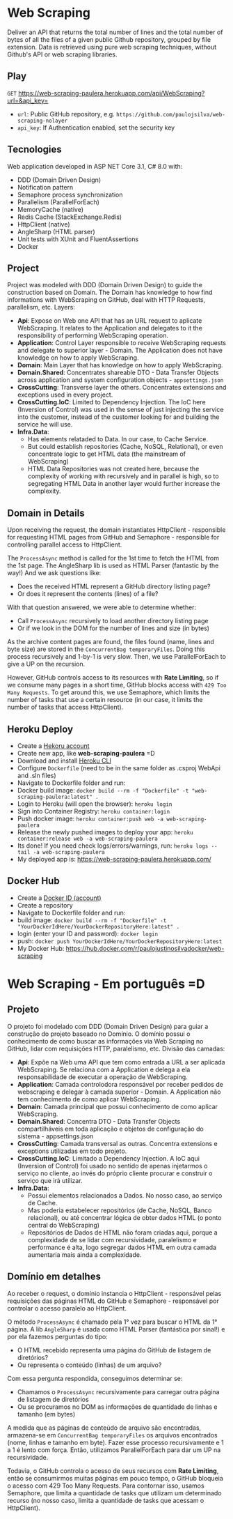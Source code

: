 # Web Scraping

Deliver an API that returns the total number of lines and the total number of bytes of all the files of a given public Github repository, grouped by file extension.
Data is retrieved using pure web scraping techniques, without Github's API or web scraping libraries.

## Play

``GET`` https://web-scraping-paulera.herokuapp.com/api/WebScraping?url=&api_key=

- ``url``: Public GitHub repository, e.g. `https://github.com/paulojsilva/web-scraping-nolayer`
- ``api_key``: If Authentication enabled, set the security key

## Tecnologies

Web application developed in ASP NET Core 3.1, C# 8.0 with:

- DDD (Domain Driven Design)
- Notification pattern
- Semaphore process synchronization
- Parallelism (ParallelForEach)
- MemoryCache (native)
- Redis Cache (StackExchange.Redis)
- HttpClient (native)
- AngleSharp (HTML parser)
- Unit tests with XUnit and FluentAssertions
- Docker

## Project

Project was modeled with DDD (Domain Driven Design) to guide the construction based on Domain.
The Domain has knowledge to how find informations with WebScraping on GitHub, deal with HTTP Requests, parallelism, etc.
Layers:

- **Api**: Expose on Web one API that has an URL request to aplicate WebScraping. It relates to the Application and delegates to it the responsibility of performing WebScraping operation.
- **Application**: Control Layer responsible to receive WebScraping requests and delegate to superior layer - Domain. The Application does not have knowledge on how to apply WebScraping.
- **Domain**: Main Layer that has knowledge on how to apply WebScraping.
- **Domain.Shared**: Concentrates shareable DTO - Data Transfer Objects across application and system configuration objects - `appsettings.json`
- **CrossCutting**: Transverse layer the others. Concentrates extensions and exceptions used in every project.
- **CrossCutting.IoC**: Limited to Dependency Injection. The IoC here (Inversion of Control) was used in the sense of just injecting the service into the customer, instead of the customer looking for and building the service he will use.
- **Infra.Data**:
	- Has elements relataded to Data. In our case, to Cache Service. 
	- But could establish repositories (Cache, NoSQL, Relational), or even concentrate logic to get HTML data (the mainstream of WebScraping)
	- HTML Data Repositories was not created here, because the complexity of working with recursively and in parallel is high, so to segregating HTML Data in another layer would further increase the complexity.

## Domain in Details

Upon receiving the request, the domain instantiates HttpClient - responsible for requesting HTML pages from GitHub and Semaphore - responsible for controlling parallel access to HttpClient. 

The `ProcessAsync` method is called for the 1st time to fetch the HTML from the 1st page.
The AngleSharp lib is used as HTML Parser (fantastic by the way!) And we ask questions like:

- Does the received HTML represent a GitHub directory listing page? 
- Or does it represent the contents (lines) of a file?

With that question answered, we were able to determine whether:

- Call `ProcessAsync` recursively to load another directory listing page
- Or if we look in the DOM for the number of lines and size (in bytes)

As the archive content pages are found, the files found (name, lines and byte size) are stored in the `ConcurrentBag temporaryFiles`.
Doing this process recursively and 1-by-1 is very slow. Then, we use ParallelForEach to give a UP on the recursion.

However, GitHub controls access to its resources with **Rate Limiting**, so if we consume many pages in a short time, GitHub blocks access with `429 Too Many Requests`.
To get around this, we use Semaphore, which limits the number of tasks that use a certain resource (in our case, it limits the number of tasks that access HttpClient).

## Heroku Deploy

- Create a [Hekoru account](https://www.heroku.com/)
- Create new app, like **web-scraping-paulera** =D
- Download and install [Heroku CLI](https://devcenter.heroku.com/articles/heroku-command-line)
- Configure ``Dockerfile`` (need to be in the same folder as .csproj WebApi and .sln files)
- Navigate to Dockerfile folder and run:
- Docker build image: ``docker build --rm -f "Dockerfile" -t "web-scraping-paulera:latest" .``
- Login to Heroku (will open the browser): ``heroku login``
- Sign into Container Registry: ``heroku container:login``
- Push docker image: ``heroku container:push web -a web-scraping-paulera``
- Release the newly pushed images to deploy your app: ``heroku container:release web -a web-scraping-paulera``
- Its done! If you need check logs/errors/warnings, run: ``heroku logs --tail -a web-scraping-paulera``
- My deployed app is: https://web-scraping-paulera.herokuapp.com/

## Docker Hub

- Create a [Docker ID (account)](https://hub.docker.com/)
- Create a repository
- Navigate to Dockerfile folder and run:
- build image: ``docker build --rm -f "Dockerfile" -t "YourDockerIdHere/YourDockerRepositoryHere:latest" .``
- login (enter your ID and password): ``docker login``
- push: ``docker push YourDockerIdHere/YourDockerRepositoryHere:latest``
- My Docker Hub: https://hub.docker.com/r/paulojustinosilvadocker/web-scraping


# Web Scraping - Em português =D

## Projeto

O projeto foi modelado com DDD (Domain Driven Design) para guiar a construção do projeto baseado no Domínio.
O domínio possui o conhecimento de como buscar as informações via Web Scraping no GitHub, lidar com requisições HTTP, paralelismo, etc.
Divisão das camadas:

- **Api**: Expõe na Web uma API que tem como entrada a URL a ser aplicada WebScraping. Se relaciona com a Application e delega a ela responsabilidade de executar a operação de WebScraping.
- **Application**: Camada controlodora responsável por receber pedidos de webscraping e delegar à camada superior - Domain. A Application não tem conhecimento de como aplicar WebScraping.
- **Domain**: Camada principal que possui conhecimento de como aplicar WebScraping.
- **Domain.Shared**: Concentra DTO - Data Transfer Objects compartilháveis em toda aplicação e objetos de configuração do sistema - appsettings.json
- **CrossCutting**: Camada transversal as outras. Concentra extensions e exceptions utilizadas em todo projeto.
- **CrossCutting.IoC**: Limitado a Dependency Injection. A IoC aqui (Inversion of Control) foi usado no sentido de apenas injetarmos o serviço no cliente, ao invés do próprio cliente procurar e construir o serviço que irá utilizar.
- **Infra.Data**:
	- Possui elementos relacionados a Dados. No nosso caso, ao serviço de Cache. 
	- Mas poderia estabelecer repositórios (de Cache, NoSQL, Banco relacional), ou até concentrar lógica de obter dados HTML (o ponto central do WebScraping)
	- Repositórios de Dados de HTML não foram criadas aqui, porque a complexidade de se lidar com recursividade, paralelismo e performance é alta, logo segregar dados HTML em outra camada aumentaria mais ainda a complexidade.

## Domínio em detalhes

Ao receber o request, o domínio instancia o HttpClient - responsável pelas requisições das páginas HTML do GitHub e Semaphore - responsável por controlar o acesso paralelo ao HttpClient.

O método `ProcessAsync` é chamado pela 1° vez para buscar o HTML da 1° página.
A lib `AngleSharp` é usada como HTML Parser (fantástica por sinal!) e por ela fazemos perguntas do tipo:

- O HTML recebido representa uma página do GitHub de listagem de diretórios?
- Ou representa o conteúdo (linhas) de um arquivo?

Com essa pergunta respondida, conseguimos determinar se:

- Chamamos o `ProcessAsync` recursivamente para carregar outra página de listagem de diretórios
- Ou se procuramos no DOM as informações de quantidade de linhas e tamanho (em bytes)

A medida que as páginas de conteúdo de arquivo são encontradas, armazena-se em `ConcurrentBag temporaryFiles` os arquivos encontrados (nome, linhas e tamanho em byte).
Fazer esse processo recursivamente e 1 a 1 é lento com força. Então, utilizamos ParallelForEach para dar um UP na recursividade.

Todavia, o GitHub controla o acesso de seus recursos com **Rate Limiting**, então se consumirmos muitas páginas em pouco tempo, o GitHub bloqueia o acesso com 429 Too Many Requests.
Para contornar isso, usamos Semaphore, que limita a quantidade de tasks que utilizam um determinado recurso (no nosso caso, limita a quantidade de tasks que acessam o HttpClient).
